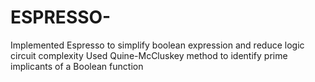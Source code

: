 # ESPRESSO-
 Implemented Espresso to simplify boolean expression and reduce logic circuit complexity
 Used Quine-McCluskey method to identify prime implicants of a Boolean function
